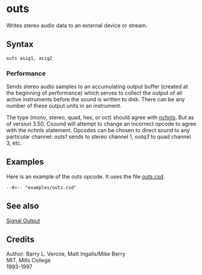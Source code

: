 <!--
id:outs
category:Signal I/O:Signal Output
-->
# outs
Writes stereo audio data to an external device or stream.

## Syntax
``` csound-orc
outs asig1, asig2
```

### Performance

Sends stereo audio samples to an accumulating output buffer (created at the beginning of performance) which serves to collect the output of all active instruments before the sound is written to disk. There can be any number of these output units in an instrument.

The type (mono, stereo, quad, hex, or oct) should agree with [nchnls](../../opcodes/nchnls). But as of version 3.50, Csound will attempt to change an incorrect opcode to agree with the _nchnls_ statement. Opcodes can be chosen to direct sound to any particular channel: _outs1_ sends to stereo channel 1, _outq3_ to quad channel 3, etc.

## Examples

Here is an example of the outs opcode. It uses the file [outs.csd](../../examples/outs.csd).

``` csound-csd title="Example of the outs opcode." linenums="1"
--8<-- "examples/outs.csd"
```

## See also

[Signal Output](../../sigio/output)

## Credits

Author: Barry L. Vercoe, Matt Ingalls/Mike Berry<br>
MIT, Mills College<br>
1993-1997<br>
